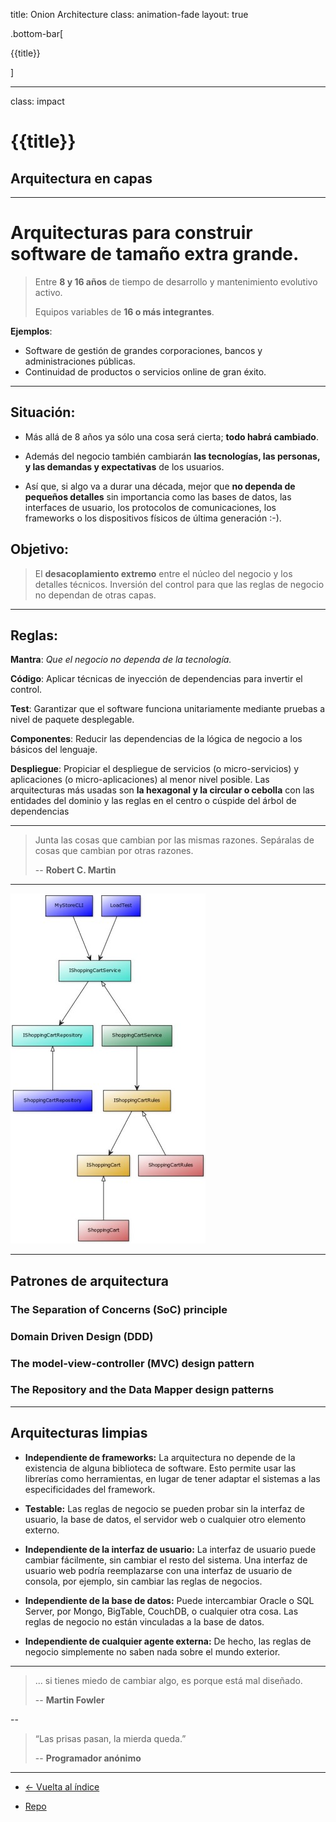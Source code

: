 title: Onion Architecture
class: animation-fade
layout: true

.bottom-bar[

{{title}}

]

---

class: impact

# {{title}}

## Arquitectura en capas

---

# Arquitecturas para construir software de tamaño extra grande.

> Entre **8 y 16 años** de tiempo de desarrollo y mantenimiento evolutivo activo.
>
> Equipos variables de **16 o más integrantes**.

**Ejemplos**:

- Software de gestión de grandes corporaciones, bancos y administraciones públicas.
- Continuidad de productos o servicios online de gran éxito.

---

## Situación:

- Más allá de 8 años ya sólo una cosa será cierta; **todo habrá cambiado**.

- Además del negocio también cambiarán **las tecnologías, las personas, y las demandas y expectativas** de los usuarios.

- Así que, si algo va a durar una década, mejor que **no dependa de pequeños detalles** sin importancia como las bases de datos, las interfaces de usuario, los protocolos de comunicaciones, los frameworks o los dispositivos físicos de última generación :-).

## Objetivo:

> El **desacoplamiento extremo** entre el núcleo del negocio y los detalles técnicos. Inversión del control para que las reglas de negocio no dependan de otras capas.

---

## Reglas:

**Mantra**: _Que el negocio no dependa de la tecnología._

**Código**: Aplicar técnicas de inyección de dependencias para invertir el control.

**Test**: Garantizar que el software funciona unitariamente mediante pruebas a nivel de paquete desplegable.

**Componentes**: Reducir las dependencias de la lógica de negocio a los básicos del lenguaje.

**Despliegue**: Propiciar el despliegue de servicios (o micro-servicios) y aplicaciones (o micro-aplicaciones) al menor nivel posible. Las arquitecturas más usadas son **la hexagonal y la circular o cebolla** con las entidades del dominio y las reglas en el centro o cúspide del árbol de dependencias

---


> Junta las cosas que cambian por las mismas razones. Sepáralas de cosas que cambian por otras razones.
>
> -- **Robert C. Martin**

---

![onion diagram](./assets/d-onion.jpg)

---

## Patrones de arquitectura

### The Separation of Concerns (SoC) principle
### Domain Driven Design (DDD)
### The model-view-controller (MVC) design pattern
### The Repository and the Data Mapper design patterns

---

## Arquitecturas limpias

- **Independiente de frameworks:** La arquitectura no depende de la existencia de alguna biblioteca de software. Esto permite usar las librerías como herramientas, en lugar de tener adaptar el sistemas a las especificidades del framework.

- **Testable:** Las reglas de negocio se pueden probar sin la interfaz de usuario, la base de datos, el servidor web o cualquier otro elemento externo.

- **Independiente de la interfaz de usuario:** La interfaz de usuario puede cambiar fácilmente, sin cambiar el resto del sistema. Una interfaz de usuario web podría reemplazarse con una interfaz de usuario de consola, por ejemplo, sin cambiar las reglas de negocios.

- **Independiente de la base de datos:** Puede intercambiar Oracle o SQL Server, por Mongo, BigTable, CouchDB, o cualquier otra cosa. Las reglas de negocio no están vinculadas a la base de datos.

- **Independiente de cualquier agente externa:** De hecho, las reglas de negocio simplemente no saben nada sobre el mundo exterior.

---

> ... si tienes miedo de cambiar algo, es porque está mal diseñado.
>
> -- **Martin Fowler**

--

> “Las prisas pasan, la mierda queda.”
>
> -- **Programador anónimo**

---


- [<- Vuelta al índice ](./)

- [Repo](https://github.com/AcademiaBinaria/clean-software-architecture)
